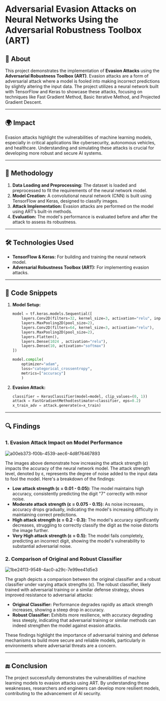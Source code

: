 # Adversarial Evasion Attacks on Neural Networks Using the Adversarial Robustness Toolbox (ART)


## 📄 About

This project demonstrates the implementation of **Evasion Attacks** using the **Adversarial Robustness Toolbox (ART)**. Evasion attacks are a form of adversarial attack where a model is fooled into making incorrect predictions by slightly altering the input data. The project utilizes a neural network built with TensorFlow and Keras to showcase these attacks, focusing on techniques like Fast Gradient Method, Basic Iterative Method, and Projected Gradient Descent.

---

## 🌍 Impact

Evasion attacks highlight the vulnerabilities of machine learning models, especially in critical applications like cybersecurity, autonomous vehicles, and healthcare. Understanding and simulating these attacks is crucial for developing more robust and secure AI systems.

---

## 🔬 Methodology

1. **Data Loading and Preprocessing:** The dataset is loaded and preprocessed to fit the requirements of the neural network model.
2. **Model Creation:** A convolutional neural network (CNN) is built using TensorFlow and Keras, designed to classify images.
3. **Attack Implementation:** Evasion attacks are performed on the model using ART’s built-in methods.
4. **Evaluation:** The model's performance is evaluated before and after the attack to assess its robustness.

---

## 🛠️ Technologies Used

- **TensorFlow & Keras:** For building and training the neural network model.
- **Adversarial Robustness Toolbox (ART):** For implementing evasion attacks.

---

## 🧩 Code Snippets

1. **Model Setup:**
    ```python
    model = tf.keras.models.Sequential([
        layers.Conv2D(filters=32, kernel_size=3, activation="relu", input_shape=(28, 28, 1)),
        layers.MaxPooling2D(pool_size=2),
        layers.Conv2D(filters=64, kernel_size=3, activation="relu"),
        layers.MaxPooling2D(pool_size=2),
        layers.Flatten(),        
        layers.Dense(1024 , activation="relu"),
        layers.Dense(10, activation="softmax")
    ])

    model.compile(
        optimizer="adam",
        loss="categorical_crossentropy",
        metrics=["accuracy"]
        )
    ```

2. **Evasion Attack:**
    ```python
    classifier = KerasClassifier(model=model, clip_values=(0, 1))
    attack = FastGradientMethod(estimator=classifier, eps=0.2)
    x_train_adv = attack.generate(x=x_train)
    ```

---

## 🔍 Findings

### 1. Evasion Attack Impact on Model Performance

![a00eb373-f00b-4539-aec6-4d8f76467893](https://github.com/user-attachments/assets/831f43ef-c034-48b9-9f86-9b71e397fb04)

The images above demonstrate how increasing the attack strength (ε) impacts the accuracy of the neural network model. The attack strength level, denoted by ε, represents the degree of noise added to the input data to fool the model. Here's a breakdown of the findings:

- **Low attack strength (ε = 0.01 - 0.05):** The model maintains high accuracy, consistently predicting the digit "7" correctly with minor noise.
- **Moderate attack strength (ε = 0.075 - 0.15):** As noise increases, accuracy drops gradually, indicating the model's increasing difficulty in maintaining correct predictions.
- **High attack strength (ε = 0.2 - 0.3):** The model's accuracy significantly decreases, struggling to correctly classify the digit as the noise distorts the image further.
- **Very High attack strength (ε = 0.5):** The model fails completely, predicting an incorrect digit, showing the model's vulnerability to substantial adversarial noise.

### 2. Comparison of Original and Robust Classifier

![1be24f13-9548-4ac0-a29c-7e99ee41d5e3](https://github.com/user-attachments/assets/2242e64c-f682-4be0-ab8b-03417c455b1a)

The graph depicts a comparison between the original classifier and a robust classifier under varying attack strengths (ε). The robust classifier, likely trained with adversarial training or a similar defense strategy, shows improved resistance to adversarial attacks:

- **Original Classifier:** Performance degrades rapidly as attack strength increases, showing a steep drop in accuracy.
- **Robust Classifier:** Exhibits more resilience, with accuracy degrading less steeply, indicating that adversarial training or similar methods can indeed strengthen the model against evasion attacks.

These findings highlight the importance of adversarial training and defense mechanisms to build more secure and reliable models, particularly in environments where adversarial threats are a concern.

---

## 🔚 Conclusion

The project successfully demonstrates the vulnerabilities of machine learning models to evasion attacks using ART. By understanding these weaknesses, researchers and engineers can develop more resilient models, contributing to the advancement of AI security.
